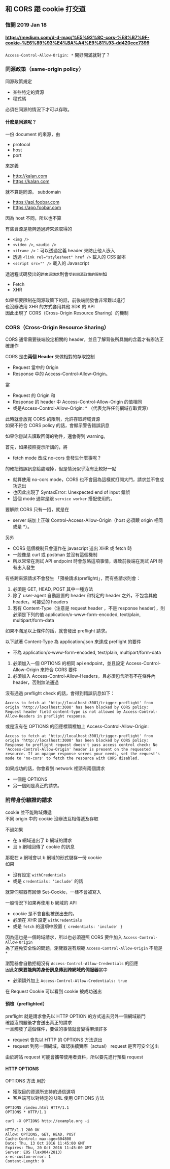 ## 和 CORS 跟 cookie 打交道
### 愷開 2019 Jan 18
#### https://medium.com/d-d-mag/%E5%92%8C-cors-%E8%B7%9F-cookie-%E6%89%93%E4%BA%A4%E9%81%93-dd420ccc7399


`Access-Control-Allow-Origin: *` 開好開滿就對了？

### 同源政策（same-origin policy）
同源政策規定
- 某些特定的資源
- 程式碼

必須在同源的情況下才可以存取。

#### 什麼是同源呢？
一份 document 的來源，由
- protocol
- host
- port

來定義
- http://kalan.com
- https://kalan.com 

就不算是同源。
subdomain 
- https://api.foobar.com 
- https://app.foobar.com

因為 host 不同，所以也不算

有些資源是能夠透過跨來源取得的
- `<img />`
- `<video />`, `<audio />`
- `<iframe />`：可以透過定義 header 來防止他人嵌入
- 透過 `<link rel="stylesheet" href />` 載入的 CSS 腳本
- `<script src="" />` 載入的 Javascript

透過程式碼發出的`跨來源請求`則會`受到同源政策的限制`如
- Fetch
- XHR

如果都要限制在同源政策下的話，前後端開發會非常難以進行  
也沒辦法用 XHR 的方式套用其他 SDK 的 API  
因此出現了 CORS（Cross-Origin Resource Sharing）的機制  

### CORS（Cross-Origin Resource Sharing）
CORS 通常需要後端設定相關的 header，並且了解背後所具備的含義才有辦法正確運作  


CORS 是由**兩個 Header** 來做相對的存取控制
- Request 當中的 Origin 
- Response 中的 Access-Control-Allow-Origin。

當
- Request 的 Origin 和
- Response 的 header 中 Access-Control-Allow-Origin
的值相同
- 或是Access-Control-Allow-Origin: * （代表允許任何網域存取資源）

此時就會放寬 CORS 的限制，允許存取跨域資源  
如果不符合 CORS policy 的話，會顯示警告錯誤訊息  

如果你嘗試去讀取回傳的物件，還會得到 warning。

首先，如果按照提示所講的，將
- fetch mode 改成 no-cors 會發生什麼事呢？

的確把錯誤訊息給處理掉，但是情況似乎沒有比較好一點
- 就算使用 no-cors  mode，CORS 也不會因為這樣就打開大門，請求並不會成功送出
- 也因此出現了 SyntaxError: Unexpected end of input 錯誤
- 這個 mode 通常是跟 `service worker` 搭配使用的。

要解除 CORS 只有一招，就是在
- server 端加上正確 Control-Access-Allow-Origin（host 必須跟 origin 相同或是 *）。

另外
- CORS 這個機制只會運作在 javascript 送出 XHR 或 fetch 時
- 一般像是 curl 或 postman 並沒有這個機制
- 所以常常在測試 API endpoint 時會忽略這項事情，導致前後端在測試 API 時有出入發生

有些跨來源請求不會發生 「預檢請求(preflight)」，而有些請求則會：

1. 必須是 GET, HEAD, POST 其中一種方法
2. 除了 user-agent 自動設置的 header 和特定的 header 之外，不包含其他 header。可接受的 headers
2. 若有 Content-Type（注意是 request header ，不是 response header），則必須是下列的值 application/x-www-form-encoded, text/plain, multipart/form-data

如果不滿足以上條件的話，就會發出 preflight 請求。

以下試著 Content-Type 為 application/json 來達成 preflight 的要件
- 不為 application/x-www-form-encoded, text/plain, multipart/form-data


1. 必須加入一個 OPTIONS 的相同 api endpoint，並且設定 Access-Control-Allow-Origin 來符合 CORS 要件
2. 必須加入 Access-Control-Allow-Headers，且必須包含所有不在條件內 header，否則無法通過

沒有通過 preflight check 的話，會得到錯誤訊息如下：
```
Access to fetch at 'http://localhost:3001/trigger-preflight' from origin 'http://localhost:3000' has been blocked by CORS policy: Request header field content-type is not allowed by Access-Control-Allow-Headers in preflight response.
```

或是沒有在 OPTIONS 的回應標頭裡加上 Access-Control-Allow-Origin:
```
Access to fetch at 'http://localhost:3001/trigger-preflight' from origin 'http://localhost:3000' has been blocked by CORS policy: Response to preflight request doesn't pass access control check: No 'Access-Control-Allow-Origin' header is present on the requested resource. If an opaque response serves your needs, set the request's mode to 'no-cors' to fetch the resource with CORS disabled.
```

如果成功的話，你會看到 network 裡頭有兩個請求
- 一個是 OPTIONS
- 另一個則是真正的請求。

### 附帶身份驗證的請求

cookie 並不能跨域傳遞  
不同 origin 中的 cookie 沒辦法互相傳遞及存取  

不過如果
- 在 a 網域送出了 b 網域的請求
- 且 b 網域回傳了 cookie 的訊息

那麼在 a 網域會以 b 網域的形式儲存一份 cookie  
如果
- 沒有設定 `withCredentials`
- 或是 `credentials: ‘include’` 的話

就算伺服器有回傳 Set-Cookie，一樣不會被寫入


一般情況下如果再使用 b 網域的 API
- cookie 是不會自動被送出去的。
- 必須在 XHR 設定 `withCredentials`
- 或是 `fetch` 的選項中設置 `{ credentials: 'include' }`

因為這也是一個跨域請求，所以也必須遵照 CORS 要件加入 `Access-Control-Allow-Origin`  
為了避免安全性的問題，瀏覽器還有規範 `Access-Control-Allow-Origin` 不能是 `*`  

瀏覽器會自動拒絕沒有 `Access-Control-Allow-Credentials` 的回應  
因此**如果要能夠將身份訊息傳到跨網域的伺服器**當中
- 必須額外加上 `Access-Control-Allow-Credentials: true`

在 Request Cookie 可以看到 cookie 被成功送出



#### 預檢（preflighted）
preflight 就是請求會先以 HTTP OPTION 的方式送去另外一個網域敲門  
確認沒問題後才會送出真正的請求  
一旦觸發了這個條件，要做的事情就會變得麻煩許多  
- request 會先以 HTTP 的 OPTIONS 方法送出
- request 到另一個網域，確認後續實際（actual） request 是否可安全送出

由於跨站 request 可能會攜帶使用者資料，所以要先進行預檢 request


#### HTTP OPTIONS
OPTIONS 方法 用於
- 獲取目的資源所支持的通信選項
- 客戶端可以對特定的 URL 使用 OPTIONS 方法

```
OPTIONS /index.html HTTP/1.1
OPTIONS * HTTP/1.1
```

```
curl -X OPTIONS http://example.org -i
```

```
HTTP/1.1 200 OK
Allow: OPTIONS, GET, HEAD, POST
Cache-Control: max-age=604800
Date: Thu, 13 Oct 2016 11:45:00 GMT
Expires: Thu, 20 Oct 2016 11:45:00 GMT
Server: EOS (lax004/2813)
x-ec-custom-error: 1
Content-Length: 0
```
